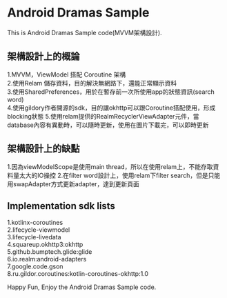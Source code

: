 # Android Dramas Sample

This is Android Dramas Sample code(MVVM架構設計).

## 架構設計上的概論
1.MVVM，ViewModel 搭配 Coroutine 架構  
2.使用Relam 儲存資料，目的解決無網路下，還能正常顯示資料  
3.使用SharedPreferences，用於在暫存前一次所使用app的狀態資訊(search word)  
4.使用gildory作者開源的sdk，目的讓okhttp可以跟Coroutine搭配使用，形成blocking狀態 
5.使用relam提供的RealmRecyclerViewAdapter元件，當database內容有異動時，可以隨時更新，使用在圖片下載完，可以即時更新 


## 架構設計上的缺點
1.因為viewModelScope是使用main thread，所以在使用relam上，不能存取資料量太大的IO操控
2.在filter word設計上，使用relam下filter search，但是只能用swapAdapter方式更新adapter，達到更新頁面 


## Implementation sdk lists
1.kotlinx-coroutines  
2.lifecycle-viewmodel  
3.lifecycle-livedata  
4.squareup.okhttp3:okhttp  
5.github.bumptech.glide:glide  
6.io.realm:android-adapters  
7.google.code.gson  
8.ru.gildor.coroutines:kotlin-coroutines-okhttp:1.0  


Happy Fun, Enjoy the Android Dramas Sample code.
